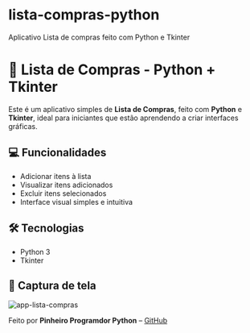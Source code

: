 # lista-compras-python
Aplicativo Lista de compras feito com Python e Tkinter
# 🛒 Lista de Compras - Python + Tkinter

Este é um aplicativo simples de **Lista de Compras**, feito com **Python** e **Tkinter**, ideal para iniciantes que estão aprendendo a criar interfaces gráficas.

## 💻 Funcionalidades

- Adicionar itens à lista
- Visualizar itens adicionados
- Excluir itens selecionados
- Interface visual simples e intuitiva

## 🛠️ Tecnologias
- Python 3
- Tkinter
  
## 📸 Captura de tela
![app-lista-compras](https://github.com/user-attachments/assets/bc4a5e9a-ba79-41b1-b7b2-c5ea9389f785)

Feito por **Pinheiro Programdor Python** – [GitHub](https://github.com/PinheiroProgramadorPython)
